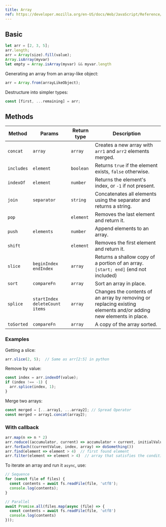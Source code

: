 ```yaml
---
title: Array
ref: https://developer.mozilla.org/en-US/docs/Web/JavaScript/Reference/Global_Objects/Array
---
```


## Basic

```js
let arr = [2, 3, 5];
arr.length;
arr = Array(size).fill(value);
Array.isArray(myvar)
let empty = Array.isArray(myvar) && myvar.length
```

Generating an array from an array-like object:

```js
arr = Array.from(arrayLikeObject);
```

Destructure into simpler types:

```js
const [first, ...remaining] = arr;
```

## Methods

| Method     | Params                             | Return type | Description                                                                                                      |
| ---------- | ---------------------------------- | ----------- | ---------------------------------------------------------------------------------------------------------------- |
| `concat`   | `array`                            | `array`     | Creates a new array with `arr1` and `arr2` elements merged.                                                      |
| `includes` | `element`                          | `boolean`   | Returns `true` if the element exists, `false` otherwise.                                                         |
| `indexOf`  | `element`                          | `number`    | Returns the element's index, or `-1` if not present.                                                             |
| `join`     | `separator`                        | `string`    | Concatenates all elements using the separator and returns a string.                                              |
| `pop`      |                                    | `element`   | Removes the last element and return it.                                                                          |
| `push`     | `elements`                         | `number`    | Append elements to an array.                                                                                     |
| `shift`    |                                    | `element`   | Removes the first element and return it.                                                                         |
| `slice`    | `beginIndex` `endIndex`            | `array`     | Returns a shallow copy of a portion of an array. `[start; end]` (end not included)                               |
| `sort`     | `compareFn`                        | `array`     | Sort an array in place.                                                                                          |
| `splice`   | `startIndex` `deleteCount` `items` | `array`     | Changes the contents of an array by removing or replacing existing elements and/or adding new elements in place. |
| `toSorted` | `compareFn`                        | `array`     | A copy of the array sorted.                                                                                      |

### Examples

Getting a slice:

```js
arr.slice(2, 5);  // Same as arr[2:5] in python
```

Remove by value:

```js
const index = arr.indexOf(value);
if (index !== -1) {
  arr.splice(index, 1);
}
```

Merge two arrays:

```js
const merged = [...array1, ...array2]; // Spread Operator
const merged = array1.concat(array2);
```

### With callback

```js
arr.map(n => n * 2)
arr.reduce((accumulator, current) => accumulator + current, initialValue)
arr.forEach((currentValue, index, array) => doSomething())
arr.find(element => element > 4)  // first found element
arr.filter(element => element > 4)  // array that satisfies the condition
```

To iterate an array and run it `async`, use:

```js
// Sequence
for (const file of files) {
  const contents = await fs.readFile(file, 'utf8');
  console.log(contents);
}

// Parallel
await Promise.all(files.map(async (file) => {
  const contents = await fs.readFile(file, 'utf8')
  console.log(contents)
}));
```
